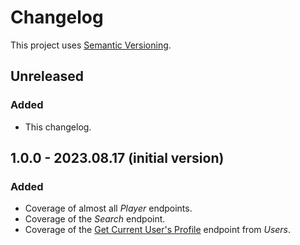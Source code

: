 # Changelog

This project uses [Semantic Versioning](https://semver.org/).

## Unreleased

### Added

- This changelog.

## 1.0.0 - 2023.08.17 (initial version)

### Added

- Coverage of almost all _Player_ endpoints.
- Coverage of the _Search_ endpoint.
- Coverage of
  the [Get Current User's Profile](https://developer.spotify.com/documentation/web-api/reference/get-current-users-profile)
  endpoint from _Users_.
